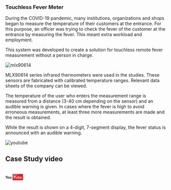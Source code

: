 ### **Touchless Fever Meter**

During the COVID-19 pandemic, many institutions, organizations and shops began to measure the temperature of their customers at the entrance. For this purpose, an officer was trying to check the fever of the customer at the entrance by measuring the fever. This meant extra workload and employment.

This system was developed to create a solution for touchless remote fever measurement without a person in charge.

<img src="assets/20210718_143202_temperature_mlxclose.jpg" alt="mlx90614" width="30%" height="30%"  style="margin-right:15px">

MLX90614 series infrared thermometers were used in the studies. These sensors are fabricated with calibrated temperature ranges. Relevant data sheets of the company can be viewed.

The temperature of the user who enters the measurement range is measured from a distance (3-40 cm depending on the sensor) and an audible warning is given. In cases where the fever is high to avoid erroneous measurements, at least three more measurements are made and the result is obtained.

While the result is shown on a 4-digit, 7-segment display, the fever status is announced with an audible warning.

<img src="./schematic-pcb/mlx90614_ardu.png" alt="youtube" width="%60" >

## Case Study video
<a href="https://www.youtube.com/watch?v=XiiImlEgAi0" target="_blank">
     <img src="./assets/youtube.png" alt="youtube" width="55">
</a>



